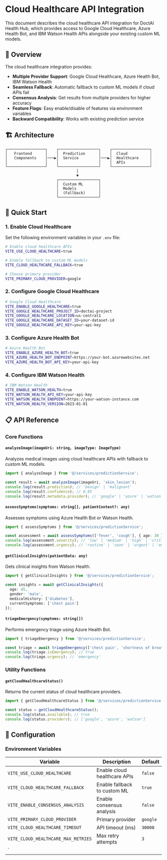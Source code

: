 # Cloud Healthcare API Integration

This document describes the cloud healthcare API integration for DoctAI Health Hub, which provides access to Google Cloud Healthcare, Azure Health Bot, and IBM Watson Health APIs alongside your existing custom ML models.

## 🎯 Overview

The cloud healthcare integration provides:
- **Multiple Provider Support**: Google Cloud Healthcare, Azure Health Bot, IBM Watson Health
- **Seamless Fallback**: Automatic fallback to custom ML models if cloud APIs fail
- **Consensus Analysis**: Get results from multiple providers for higher accuracy
- **Feature Flags**: Easy enable/disable of features via environment variables
- **Backward Compatibility**: Works with existing prediction service

## 🏗️ Architecture

```
┌─────────────────┐    ┌──────────────────┐    ┌─────────────────┐
│   Frontend      │    │  Prediction      │    │  Cloud          │
│   Components    │───▶│  Service         │───▶│  Healthcare     │
│                 │    │                  │    │  APIs           │
└─────────────────┘    └──────────────────┘    └─────────────────┘
                                │
                                ▼
                       ┌──────────────────┐
                       │  Custom ML       │
                       │  Models          │
                       │  (Fallback)      │
                       └──────────────────┘
```

## 🚀 Quick Start

### 1. Enable Cloud Healthcare

Set the following environment variables in your `.env` file:

```bash
# Enable cloud healthcare APIs
VITE_USE_CLOUD_HEALTHCARE=true

# Enable fallback to custom ML models
VITE_CLOUD_HEALTHCARE_FALLBACK=true

# Choose primary provider
VITE_PRIMARY_CLOUD_PROVIDER=google
```

### 2. Configure Google Cloud Healthcare

```bash
# Google Cloud Healthcare
VITE_ENABLE_GOOGLE_HEALTHCARE=true
VITE_GOOGLE_HEALTHCARE_PROJECT_ID=doctai-project
VITE_GOOGLE_HEALTHCARE_LOCATION=us-central1
VITE_GOOGLE_HEALTHCARE_DATASET_ID=your-dataset-id
VITE_GOOGLE_HEALTHCARE_API_KEY=your-api-key
```

### 3. Configure Azure Health Bot

```bash
# Azure Health Bot
VITE_ENABLE_AZURE_HEALTH_BOT=true
VITE_AZURE_HEALTH_BOT_ENDPOINT=https://your-bot.azurewebsites.net
VITE_AZURE_HEALTH_BOT_API_KEY=your-api-key
```

### 4. Configure IBM Watson Health

```bash
# IBM Watson Health
VITE_ENABLE_WATSON_HEALTH=true
VITE_WATSON_HEALTH_API_KEY=your-api-key
VITE_WATSON_HEALTH_ENDPOINT=https://your-watson-instance.com
VITE_WATSON_HEALTH_VERSION=2023-01-01
```

## 📋 API Reference

### Core Functions

#### `analyzeImage(imageUri: string, imageType: ImageType)`

Analyzes medical images using cloud healthcare APIs with fallback to custom ML models.

```typescript
import { analyzeImage } from '@/services/predictionService';

const result = await analyzeImage(imageUri, 'skin_lesion');
console.log(result.prediction); // 'benign' | 'malignant'
console.log(result.confidence); // 0.85
console.log(result.metadata.provider); // 'google' | 'azure' | 'watson' | 'custom_ml'
```

#### `assessSymptoms(symptoms: string[], patientContext?: any)`

Assesses symptoms using Azure Health Bot or Watson Health.

```typescript
import { assessSymptoms } from '@/services/predictionService';

const assessment = await assessSymptoms(['fever', 'cough'], { age: 30 });
console.log(assessment.severity); // 'low' | 'medium' | 'high' | 'critical'
console.log(assessment.urgency); // 'routine' | 'soon' | 'urgent' | 'emergency'
```

#### `getClinicalInsights(patientData: any)`

Gets clinical insights from Watson Health.

```typescript
import { getClinicalInsights } from '@/services/predictionService';

const insights = await getClinicalInsights({
  age: 45,
  gender: 'male',
  medicalHistory: ['diabetes'],
  currentSymptoms: ['chest pain']
});
```

#### `triageEmergency(symptoms: string[])`

Performs emergency triage using Azure Health Bot.

```typescript
import { triageEmergency } from '@/services/predictionService';

const triage = await triageEmergency(['chest pain', 'shortness of breath']);
console.log(triage.isEmergency); // true
console.log(triage.urgency); // 'emergency'
```

### Utility Functions

#### `getCloudHealthcareStatus()`

Returns the current status of cloud healthcare providers.

```typescript
import { getCloudHealthcareStatus } from '@/services/predictionService';

const status = getCloudHealthcareStatus();
console.log(status.available); // true
console.log(status.providers); // ['google', 'azure', 'watson']
```

## 🔧 Configuration

### Environment Variables

| Variable | Description | Default |
|----------|-------------|---------|
| `VITE_USE_CLOUD_HEALTHCARE` | Enable cloud healthcare APIs | `false` |
| `VITE_CLOUD_HEALTHCARE_FALLBACK` | Enable fallback to custom ML | `true` |
| `VITE_ENABLE_CONSENSUS_ANALYSIS` | Enable consensus analysis | `false` |
| `VITE_PRIMARY_CLOUD_PROVIDER` | Primary provider | `google` |
| `VITE_CLOUD_HEALTHCARE_TIMEOUT` | API timeout (ms) | `30000` |
| `VITE_CLOUD_HEALTHCARE_MAX_RETRIES` | Max retry attempts | `3` |
| `
